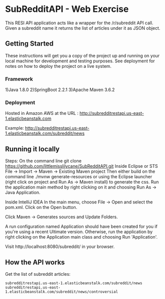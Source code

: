 

# SubRedditAPI - Web Exercise

This RESI API application acts like a wrapper for the /r/subreddit API call. Given a subreddit name it returns the list of articles under it as JSON object.

## Getting Started

These instructions will get you a copy of the project up and running on your local machine for development and testing purposes. See deployment for notes on how to deploy the project on a live system.

### Framework

1)Java 1.8.0
2)SpringBoot 2.2.1
3)Apache Maven 3.6.2

### Deployment
Hosted in Amazon AWS at the URL : 
http://subredditrestapi.us-east-1.elasticbeanstalk.com

Example: http://subredditrestapi.us-east-1.elasticbeanstalk.com/subreddit/news



## Running it locally
Steps:
On the command line
git clone https://github.com/littlemisslilycane/SubRedditAPI.git
Inside Eclipse or STS
File -> Import -> Maven -> Existing Maven project
Then either build on the command line ./mvnw generate-resources or using the Eclipse launcher (right click on project and Run As -> Maven install) to generate the css. Run the application main method by right clicking on it and choosing Run As -> Java Application.

Inside IntelliJ IDEA
In the main menu, choose File -> Open and select the pom.xml. Click on the Open button.

Click Maven -> Generates sources and Update Folders.

A run configuration named Application should have been created for you if you're using a recent Ultimate version. Otherwise, run the application by right clicking on the Application main class and choosing Run 'Application'.


Visit http://localhost:8080/subreddit/<name> in your browser.


## How the API works

Get the list of subreddit articles:
```
subredditrestapi.us-east-1.elasticbeanstalk.com/subreddit/news
subredditrestapi.us-east-1.elasticbeanstalk.com/subreddit/news/controversial
```

